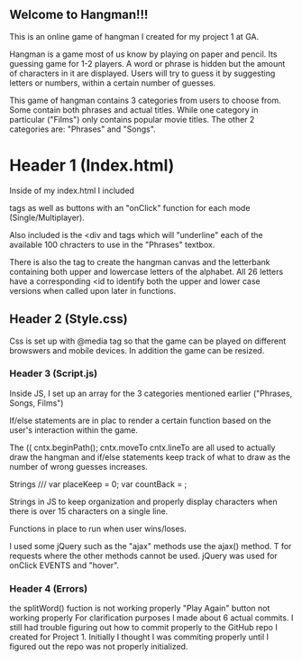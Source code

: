 ## Welcome to Hangman!!!
This is an online game of hangman I created for my project 1 at GA.

Hangman is a game most of us know by playing on paper and pencil. Its guessing game for 1-2 players. A word or phrase is hidden but the amount of characters in it are displayed. Users will try to guess it by suggesting letters or numbers, within a certain number of guesses.


This game of hangman contains 3 categories from users to choose from. Some contain both phrases and actual titles. While one category in particular ("Films") only contains popular movie titles. The other 2 categories are: "Phrases" and "Songs".



# Header 1 (Index.html)
Inside of my index.html I included <div></div> tags as well as buttons with an "onClick" function for each mode (Single/Multiplayer).

Also included is the <div and <id> tags which will "underline" each of the available 100 chracters to use in the "Phrases" textbox.

There is also the tag to create the hangman canvas and the letterbank containing both upper and lowercase letters of the alphabet. All 26 letters have a corresponding <id to identify both the upper and lower case versions when called upon later in functions.


## Header 2 (Style.css)

Css is set up with @media tag so that the game can be played on different browswers and mobile devices. In addition the game can be resized.




### Header 3 (Script.js)

Inside JS, I set up an array for the 3 categories mentioned earlier ("Phrases, Songs, Films")

If/else statements are in plac to render a certain function based on the user's interaction within the game.

The (( cntx.beginPath();
            cntx.moveTo
            cntx.lineTo are all used to actually draw the hangman and if/else statements keep track of what to draw as the number of  wrong guesses increases.

 Strings /// var placeKeep = 0;
    var countBack = ;

   Strings in JS to keep organization and properly display characters when there is over 15 characters on a single line.

   Functions in place to run when user wins/loses.




I used some jQuery such as the "ajax" methods use the ajax() method. T for requests where the other methods cannot be used.
jQuery was used for onClick EVENTS and "hover".


### Header 4 (Errors)
the splitWord() fuction is not working properly
"Play Again" button not working properly
For clarification purposes I made about 6 actual commits. I still had trouble figuring out how to commit properly to the GitHub repo I created for Project 1. Initially I thought I was commiting properly until I figured out the repo was not properly initialized.  
